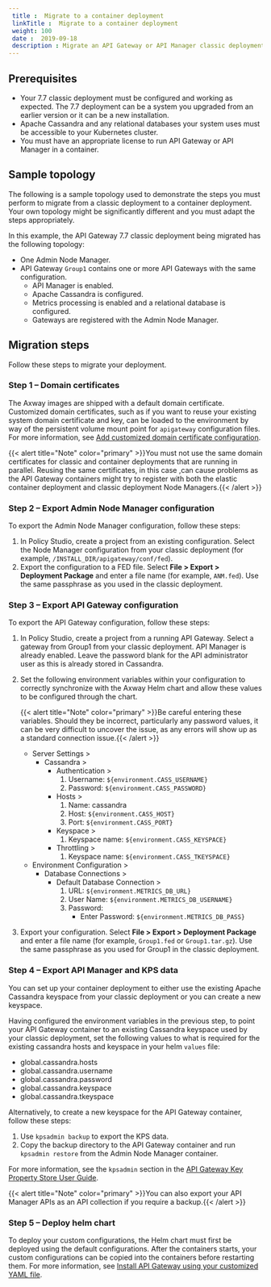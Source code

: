 ```yaml
---
 title :  Migrate to a container deployment 
 linkTitle :  Migrate to a container deployment 
 weight: 100
 date :  2019-09-18 
 description : Migrate an API Gateway or API Manager classic deployment to a Helm-based container deployment. 
---
```


## Prerequisites

* Your 7.7 classic deployment must be configured and working as expected. The 7.7 deployment can be a system you upgraded from an earlier version or it can be a new installation.
* Apache Cassandra and any relational databases your system uses must be accessible to your Kubernetes cluster.
* You must have an appropriate license to run API Gateway or API Manager in a container.

## Sample topology

The following is a sample topology used to demonstrate the steps you must perform to migrate from a classic deployment to a container deployment. Your own topology might be significantly different and you must adapt the steps appropriately.

In this example, the API Gateway 7.7 classic deployment being migrated has the following topology:

* One Admin Node Manager.
* API Gateway `Group1` contains one or more API Gateways with the same configuration.
    * API Manager is enabled.
    * Apache Cassandra is configured.
    * Metrics processing is enabled and a relational database is configured.
    * Gateways are registered with the Admin Node Manager.

## Migration steps

Follow these steps to migrate your deployment.

### Step 1 – Domain certificates

The Axway images are shipped with a default domain certificate. Customized domain certificates, such as if you want to reuse your existing system domain certificate and key, can be loaded to the environment by way of the persistent volume mount point for `apigateway` configuration files. For more information, see [Add customized domain certificate configuration](/docs/apim_installation/apigw_containers/deployment_flows/axway_image_deployment/helm_deployment#add-a-customized-domain-certificate-configuration).

{{< alert title="Note" color="primary" >}}You must not use the same domain certificates for classic and container deployments that are running in parallel. Reusing the same certificates, in this case ,can cause problems as the API Gateway containers might try to register with both the elastic container deployment and classic deployment Node Managers.{{< /alert >}}

### Step 2 – Export Admin Node Manager configuration

To export the Admin Node Manager configuration, follow these steps:

1. In Policy Studio, create a project from an existing configuration. Select the Node Manager configuration from your classic deployment (for example, `/INSTALL_DIR/apigateway/conf/fed`).
2. Export the configuration to a FED file. Select **File > Export > Deployment Package** and enter a file name (for example, `ANM.fed`). Use the same passphrase as you used in the classic deployment.

### Step 3 – Export API Gateway configuration

To export the API Gateway configuration, follow these steps:

1. In Policy Studio, create a project from a running API Gateway. Select a gateway from Group1 from your classic deployment. API Manager is already enabled. Leave the password blank for the API administrator user as this is already stored in Cassandra.
2. Set the following environment variables within your configuration to correctly synchronize with the Axway Helm chart and allow these values to be configured through the chart.

    {{< alert title="Note" color="primary" >}}Be careful entering these variables. Should they be incorrect, particularly any password values, it can be very difficult to uncover the issue, as any errors will show up as a standard connection issue.{{< /alert >}}

    * Server Settings >
        * Cassandra >
            * Authentication >
                1. Username: `${environment.CASS_USERNAME}`
                2. Password: `${environment.CASS_PASSWORD}`
            * Hosts >
                1. Name: cassandra
                2. Host: `${environment.CASS_HOST}`
                3. Port: `${environment.CASS_PORT}`
            * Keyspace >
                1. Keyspace name: `${environment.CASS_KEYSPACE}`
            * Throttling >
                1. Keyspace name: `${environment.CASS_TKEYSPACE}`
    * Environment Configuration >
        * Database Connections >
            * Default Database Connection >
                1. URL: `${environment.METRICS_DB_URL}`
                2. User Name: `${environment.METRICS_DB_USERNAME}`
                3. Password:
                    * Enter Password: `${environment.METRICS_DB_PASS}`

3. Export your configuration. Select **File > Export > Deployment Package** and enter a file name (for example, `Group1.fed` or `Group1.tar.gz`). Use the same passphrase as you used for Group1 in the classic deployment.

### Step 4 – Export API Manager and KPS data

You can set up your container deployment to either use the existing Apache Cassandra keyspace from your classic deployment or you can create a new keyspace.

Having configured the environment variables in the previous step, to point your API Gateway container to an existing Cassandra keyspace used by your classic deployment, set the following values to what is required for the existing cassandra hosts and keyspace in your helm `values` file:

* global.cassandra.hosts
* global.cassandra.username
* global.cassandra.password
* global.cassandra.keyspace
* global.cassandra.tkeyspace

Alternatively, to create a new keyspace for the API Gateway container, follow these steps:

1. Use `kpsadmin backup` to export the KPS data.
2. Copy the backup directory to the API Gateway container and run `kpsadmin restore` from the Admin Node Manager container.

For more information, see the `kpsadmin` section in the [API Gateway Key Property Store User Guide](/docs/apim_policydev/apigw_kps/).

{{< alert title="Note" color="primary" >}}You can also export your API Manager APIs as an API collection if you require a backup.{{< /alert >}}

### Step 5 – Deploy helm chart

To deploy your custom configurations, the Helm chart must first be deployed using the default configurations. After the containers starts, your custom configurations can be copied into the containers before restarting them. For more information, see [Install API Gateway using your customized YAML file](/docs/apim_installation/apigw_containers/deployment_flows/axway_image_deployment/helm_deployment#install-api-gateway-using-your-customized-yaml-file).